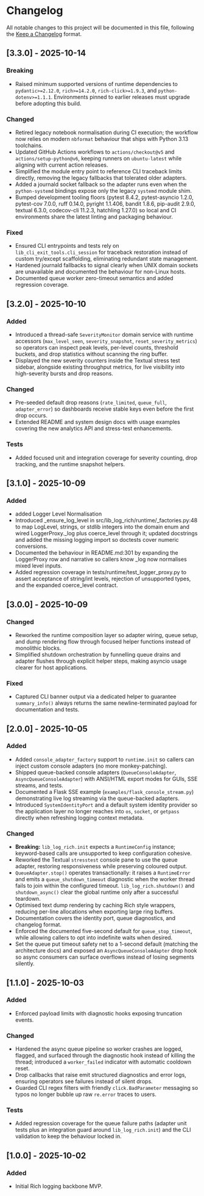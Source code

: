 # Changelog

All notable changes to this project will be documented in this file, following the [Keep a Changelog](https://keepachangelog.com/en/1.1.0/) format.

## [3.3.0] - 2025-10-14

### Breaking
- Raised minimum supported versions of runtime dependencies to `pydantic>=2.12.0`, `rich>=14.2.0`, `rich-click>=1.9.3`, and `python-dotenv>=1.1.1`. Environments pinned to earlier releases must upgrade before adopting this build.

### Changed
- Retired legacy notebook normalisation during CI execution; the workflow now relies on modern `nbformat` behaviour that ships with Python 3.13 toolchains.
- Updated GitHub Actions workflows to `actions/checkout@v5` and `actions/setup-python@v6`, keeping runners on `ubuntu-latest` while aligning with current action releases.
- Simplified the module entry point to reference CLI traceback limits directly, removing the legacy fallbacks that tolerated older adapters.
- Added a journald socket fallback so the adapter runs even when the `python-systemd` bindings expose only the legacy `systemd` module shim.
- Bumped development tooling floors (pytest 8.4.2, pytest-asyncio 1.2.0, pytest-cov 7.0.0, ruff 0.14.0, pyright 1.1.406, bandit 1.8.6, pip-audit 2.9.0, textual 6.3.0, codecov-cli 11.2.3, hatchling 1.27.0) so local and CI environments share the latest linting and packaging behaviour.

### Fixed
- Ensured CLI entrypoints and tests rely on `lib_cli_exit_tools.cli_session` for traceback restoration instead of custom try/except scaffolding, eliminating redundant state management.
- Hardened journald fallbacks to signal clearly when UNIX domain sockets are unavailable and documented the behaviour for non-Linux hosts.
- Documented queue worker zero-timeout semantics and added regression coverage.


## [3.2.0] - 2025-10-10

### Added
- Introduced a thread-safe `SeverityMonitor` domain service with runtime accessors (`max_level_seen`, `severity_snapshot`, `reset_severity_metrics`) so operators can inspect peak levels, per-level counts, threshold buckets, and drop statistics without scanning the ring buffer.
- Displayed the new severity counters inside the Textual stress test sidebar, alongside existing throughput metrics, for live visibility into high-severity bursts and drop reasons.

### Changed
- Pre-seeded default drop reasons (`rate_limited`, `queue_full`, `adapter_error`) so dashboards receive stable keys even before the first drop occurs.
- Extended README and system design docs with usage examples covering the new analytics API and stress-test enhancements.

### Tests
- Added focused unit and integration coverage for severity counting, drop tracking, and the runtime snapshot helpers.

## [3.1.0] - 2025-10-09

### Added
- added Logger Level Normalisation
- Introduced _ensure_log_level in src/lib_log_rich/runtime/_factories.py:48 to map LogLevel, strings, or stdlib integers into the domain enum and wired LoggerProxy._log plus coerce_level through it; updated docstrings and added the missing logging import so doctests cover numeric conversions.
- Documented the behaviour in README.md:301 by expanding the LoggerProxy row and narrative so callers know _log now normalises mixed level inputs.
- Added regression coverage in tests/runtime/test_logger_proxy.py to assert acceptance of string/int levels, rejection of unsupported types, and the expanded coerce_level contract.

## [3.0.0] - 2025-10-09

### Changed
- Reworked the runtime composition layer so adapter wiring, queue setup, and dump rendering flow through focused helper functions instead of monolithic blocks.
- Simplified shutdown orchestration by funnelling queue drains and adapter flushes through explicit helper steps, making asyncio usage clearer for host applications.

### Fixed
- Captured CLI banner output via a dedicated helper to guarantee `summary_info()` always returns the same newline-terminated payload for documentation and tests.

## [2.0.0] - 2025-10-05

### Added
- Added `console_adapter_factory` support to `runtime.init` so callers can inject custom console adapters (no more monkey-patching).
- Shipped queue-backed console adapters (`QueueConsoleAdapter`, `AsyncQueueConsoleAdapter`) with ANSI/HTML export modes for GUIs, SSE streams, and tests.
- Documented a Flask SSE example (`examples/flask_console_stream.py`) demonstrating live log streaming via the queue-backed adapters.
- Introduced `SystemIdentityPort` and a default system identity provider so the application layer no longer reaches into `os`, `socket`, or `getpass` directly when refreshing logging context metadata.

### Changed
- **Breaking:** `lib_log_rich.init` expects a `RuntimeConfig` instance; keyword-based calls are unsupported to keep configuration cohesive.
- Reworked the Textual `stresstest` console pane to use the queue adapter, restoring responsiveness while preserving coloured output.
- `QueueAdapter.stop()` operates transactionally: it raises a `RuntimeError` and emits a `queue_shutdown_timeout` diagnostic when the worker thread fails to join within the configured timeout. `lib_log_rich.shutdown()` and `shutdown_async()` clear the global runtime only after a successful teardown.
- Optimised text dump rendering by caching Rich style wrappers, reducing per-line allocations when exporting large ring buffers.
- Documentation covers the identity port, queue diagnostics, and changelog format.
- Enforced the documented five-second default for `queue_stop_timeout`, while allowing callers to opt into indefinite waits when desired.
- Set the queue put timeout safety net to a 1-second default (matching the architecture docs) and exposed an `AsyncQueueConsoleAdapter` drop hook so async consumers can surface overflows instead of losing segments silently.

## [1.1.0] - 2025-10-03

### Added
- Enforced payload limits with diagnostic hooks exposing truncation events.

### Changed
- Hardened the async queue pipeline so worker crashes are logged, flagged, and surfaced through the diagnostic hook instead of killing the thread; introduced a `worker_failed` indicator with automatic cooldown reset.
- Drop callbacks that raise emit structured diagnostics and error logs, ensuring operators see failures instead of silent drops.
- Guarded CLI regex filters with friendly `click.BadParameter` messaging so typos no longer bubble up raw `re.error` traces to users.

### Tests
- Added regression coverage for the queue failure paths (adapter unit tests plus an integration guard around `lib_log_rich.init`) and the CLI validation to keep the behaviour locked in.

## [1.0.0] - 2025-10-02

### Added
- Initial Rich logging backbone MVP.
